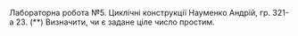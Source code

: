 Лабораторна робота №5. Циклічні конструкції
Науменко Андрій, гр. 321-а
23. (**) Визначити, чи є задане ціле число простим.